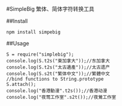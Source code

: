 #SimpleBig
繁体、简体字符转换工具

##Install

	npm install simpebig

##Usage

	S = require("simplebig");
	console.log(S.t2s("東加拿大"));//东加拿大
	console.log(S.t2s("太古遺產"));//太古遗产
	console.log(S.s2t("繁体中文"));//繁體中文
	//bind functions to String.prototype
	S.attach();
	console.log("香港動漫".t2s());//香港动漫
	console.log("夜莺工作室".s2t());//夜鶯工作室